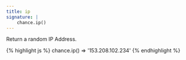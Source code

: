 ```yaml
---
title: ip
signature: |
    chance.ip()
---
```


Return a random IP Address.

{% highlight js %}
    chance.ip()
    => '153.208.102.234'
{% endhighlight %}

